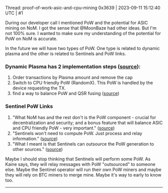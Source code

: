 Thread: proof-of-work-asic-and-cpu-mining
0x3639 | 2023-09-11 15:12:40 UTC | #1

During our developer call I mentioned PoW and the potential for ASIC mining on NoM.  I got the sense that @MoonBaze had other ideas.  But I'm not 100% sure.  I wanted to make sure my understanding of the potential for PoW on NoM is accurate.

In the future we will have two types of PoW.  One type is related to dynamic plasma and the other is related to Sentinels and PoW links.  

 ### Dynamic Plasma has 2 implementation steps ([source](https://t.me/zenonnetwork/285662)):
1. Order transactions by Plasma amount and remove the cap
2. Switch to CPU friendly PoW (RandomX).  This PoW is handled by the device requesting the TX.  
3. find a way to balance PoW and QSR fusing ([source](https://t.me/zenonnetwork/275773))


### Sentinel PoW Links 
1. "What NoM has and the rest don't is the PoW component - crucial for decentralization and security; and a bonus feature that will balance ASIC and CPU friendly PoW - very important." ([source](https://t.me/zenonnetwork/278356))
2. "Sentinels won't need to compute PoW. Just process and relay information." ([source](https://t.me/zenonnetwork/265294))
3. "What I meant is that Sentinels can outsource the PoW generation to other sources." ([source](https://t.me/zenonnetwork/265526))

Maybe I should stop thinking that Sentinels will perform some PoW.  As Kaine says, they will relay messages with PoW "outsourced" to someone else.  Maybe the Sentinel operator will run their own PoW miners and maybe they will rely on BTC miners to merge mine.  Maybe it's way to early to know too.

-------------------------

